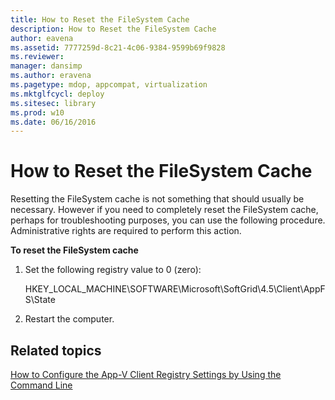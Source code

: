 ```yaml
---
title: How to Reset the FileSystem Cache
description: How to Reset the FileSystem Cache
author: eavena
ms.assetid: 7777259d-8c21-4c06-9384-9599b69f9828
ms.reviewer: 
manager: dansimp
ms.author: eravena
ms.pagetype: mdop, appcompat, virtualization
ms.mktglfcycl: deploy
ms.sitesec: library
ms.prod: w10
ms.date: 06/16/2016
---
```



# How to Reset the FileSystem Cache


Resetting the FileSystem cache is not something that should usually be necessary. However if you need to completely reset the FileSystem cache, perhaps for troubleshooting purposes, you can use the following procedure. Administrative rights are required to perform this action.

**To reset the FileSystem cache**

1.  Set the following registry value to 0 (zero):

    HKEY\_LOCAL\_MACHINE\\SOFTWARE\\Microsoft\\SoftGrid\\4.5\\Client\\AppFS\\State

2.  Restart the computer.

## Related topics


[How to Configure the App-V Client Registry Settings by Using the Command Line](how-to-configure-the-app-v-client-registry-settings-by-using-the-command-line.md)

 

 





